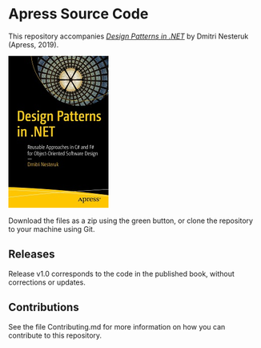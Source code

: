 # Apress Source Code

This repository accompanies [*Design Patterns in .NET*](https://www.apress.com/9781484243657) by Dmitri Nesteruk (Apress, 2019).

[comment]: #cover
![Cover image](9781484243657.jpg)

Download the files as a zip using the green button, or clone the repository to your machine using Git.

## Releases

Release v1.0 corresponds to the code in the published book, without corrections or updates.

## Contributions

See the file Contributing.md for more information on how you can contribute to this repository.